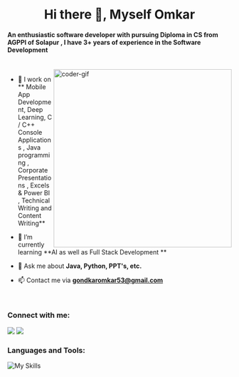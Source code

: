 

<h1 align="center">Hi there 👋, Myself Omkar</h1>
<h4 align="left">An enthusiastic software developer with pursuing Diploma in CS from AGPPI of Solapur , I have 3+ years of experience in the Software Development </h3>
<br/>
<img align="right" alt="coder-gif" width="400" src="https://github.com/Omkar2k5/Omkar2k5/coder1.gif" >

- 🔭 I work on ** Mobile App Development, Deep Learning, C / C++ Console Applications , Java programming , Corporate Presentations , Excels & Power BI , Technical Writing and Content Writing**  

- 🌱 I’m currently learning **AI as well as Full Stack Development **

- 💬 Ask me about **Java, Python, PPT's, etc.**

- 📫 Contact me via **gondkaromkar53@gmail.com**
<br/>

<h3 align="left">Connect with me:</h3>
<p align="left">
<a href="https://www.linkedin.com/in/omkar-gondkar-4532792b2/" target="blank"><img src="https://img.shields.io/badge/linkedin-%230077B5.svg?&style=for-the-badge&logo=linkedin&logoColor=white" /></a>
<a href="https://www.instagram.com/stoic_omkar/" target="blank"><img src="https://img.shields.io/badge/Instagram-E4405F?style=for-the-badge&logo=instagram&logoColor=white" /></a>
</p>


<h3 align="left">Languages and Tools:</h3>

![My Skills](https://skillicons.dev/icons?i=java,js,py,androidstudio,css,discord,eclipse,figma,firebase,git,html,mysql,ps,php,tensorflow,vscode,wordpress,c,cpp,py)

